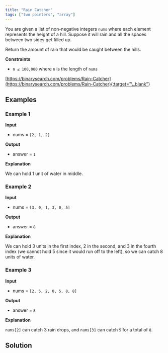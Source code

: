 ```yaml
---
title: "Rain Catcher"
tags: ["two pointers", "array"]
---
```


You are given a list of non-negative integers `nums` where each element represents the height of a hill. Suppose it will rain and all the spaces between two sides get filled up.

Return the amount of rain that would be caught between the hills.

**Constraints**

- `n ≤ 100,000` where `n` is the length of `nums`

[https://binarysearch.com/problems/Rain-Catcher](https://binarysearch.com/problems/Rain-Catcher){:target="\_blank"}

## Examples

### Example 1

**Input**

- nums = `[2, 1, 2]`

**Output**

- answer = `1`

**Explanation**

We can hold 1 unit of water in middle.

### Example 2

**Input**

- nums = `[3, 0, 1, 3, 0, 5]`

**Output**

- answer = `8`

**Explanation**

We can hold 3 units in the first index, 2 in the second, and 3 in the fourth index (we cannot hold 5 since it would run off to the left), so we can catch 8 units of water.

### Example 3

**Input**

- nums = `[2, 5, 2, 0, 5, 8, 8]`

**Output**

- answer = `8`

**Explanation**

`nums[2]` can catch 3 rain drops, and `nums[3]` can catch `5` for a total of `8`.

## Solution

<script src="https://gist.github.com/yaeba/16da7be5123724fcf6eccc25581cef5a.js?file=Rain-Catcher.py"></script>
